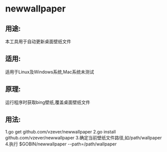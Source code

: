 # newwallpaper

## 用途:
本工具用于自动更新桌面壁纸文件

## 适用:
适用于Linux及Windows系统,Mac系统未测试

## 原理:
运行程序时获取bing壁纸,覆盖桌面壁纸文件

## 用法:
1.go get github.com/vzever/newwallpaper
2.go install github.com/vzever/newwallpaper
3.确定当前壁纸文件路径,如/path/wallpaper
4.执行 $GOBIN/newwallpaper --path=/path/wallpaper

